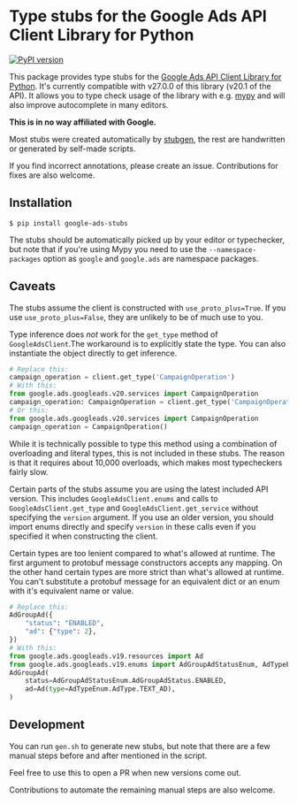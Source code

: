 # Type stubs for the Google Ads API Client Library for Python

[![PyPI version](https://badge.fury.io/py/google-ads-stubs.svg)](https://badge.fury.io/py/google-ads-stubs)

This package provides type stubs for the [Google Ads API Client Library for Python](https://github.com/googleads/google-ads-python). 
It's currently compatible with v27.0.0 of this library (v20.1 of the API). It allows you to type check usage of the library with e.g. [mypy](http://mypy-lang.org/) and will also improve autocomplete in many editors.

**This is in no way affiliated with Google.**

Most stubs were created automatically by [stubgen](https://mypy.readthedocs.io/en/stable/stubgen.html), the rest are handwritten or generated by self-made scripts.

If you find incorrect annotations, please create an issue. Contributions for fixes are also welcome.

## Installation

```
$ pip install google-ads-stubs
```

The stubs should be automatically picked up by your editor or typechecker, but note that if you're using Mypy you need to use the `--namespace-packages` option as `google` and `google.ads` are namespace packages.


## Caveats
The stubs assume the client is constructed with `use_proto_plus=True`. If you use `use_proto_plus=False`, they are unlikely to be of much use to you.

Type inference does _not_ work for the `get_type`
method of `GoogleAdsClient`.The workaround is to explicitly state the type. You can also instantiate the object directly to get inference. 

```python
# Replace this:
campaign_operation = client.get_type('CampaignOperation')
# With this:
from google.ads.googleads.v20.services import CampaignOperation
campaign_operation: CampaignOperation = client.get_type('CampaignOperation')
# Or this:
from google.ads.googleads.v20.services import CampaignOperation
campaign_operation = CampaignOperation()
```
While it is technically possible to type this method using a combination of overloading and literal types,
this is not included in these stubs. The reason is that it requires about 10,000 overloads, which makes most typecheckers fairly slow.

Certain parts of the stubs assume you are using the latest included API version. This includes `GoogleAdsClient.enums` and calls to `GoogleAdsClient.get_type` and `GoogleAdsClient.get_service` without specifying the `version` argument. If you use an older version, you should import enums directly and specify `version` in these calls even if you specified it when constructing the client.

Certain types are too lenient compared to what's allowed at runtime. The first argument to protobuf message constructors accepts any mapping. 
On the other hand certain types are more strict than what's allowed at runtime. You can't substitute a protobuf message for an equivalent dict or an enum with it's equivalent name or value.

```python
# Replace this:
AdGroupAd({
    "status": "ENABLED", 
    "ad": {"type": 2},
})
# With this:
from google.ads.googleads.v19.resources import Ad
from google.ads.googleads.v19.enums import AdGroupAdStatusEnum, AdTypeEnum
AdGroupAd(
    status=AdGroupAdStatusEnum.AdGroupAdStatus.ENABLED, 
    ad=Ad(type=AdTypeEnum.AdType.TEXT_AD),
)
```


## Development
You can run `gen.sh` to generate new stubs, but note that there are a few manual steps before and after mentioned in the script.

Feel free to use this to open a PR when new versions come out.

Contributions to automate the remaining manual steps are also welcome.